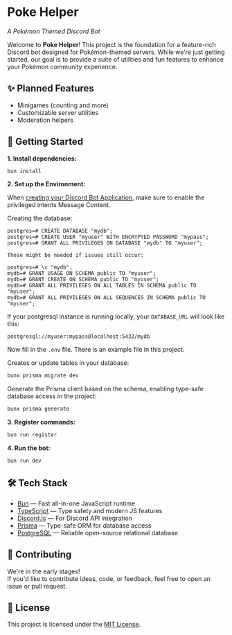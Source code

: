 # Poke Helper

_A Pokémon Themed Discord Bot_

Welcome to **Poke Helper**! This project is the foundation for a feature-rich Discord bot designed for Pokémon-themed servers. While we're just getting started, our goal is to provide a suite of utilities and fun features to enhance your Pokémon community experience.

## ✨ Planned Features

- Minigames (counting and more)
- Customizable server utilities
- Moderation helpers

## 🚀 Getting Started

**1. Install dependencies:**

```bash
bun install
```

**2. Set up the Environment:**

When [creating your Discord Bot Application](https://discord.com/developers/applications), make sure to enable the privileged intents Message Content.

Creating the database:

```
postgres=# CREATE DATABASE "mydb";
postgres=# CREATE USER "myuser" WITH ENCRYPTED PASSWORD "mypass";
postgres=# GRANT ALL PRIVILEGES ON DATABASE "mydb" TO "myuser";

These might be needed if issues still occur:

postgres=# \c "mydb";
mydb=# GRANT USAGE ON SCHEMA public TO "myuser";
mydb=# GRANT CREATE ON SCHEMA public TO "myuser";
mydb=# GRANT ALL PRIVILEGES ON ALL TABLES IN SCHEMA public TO "myuser";
mydb=# GRANT ALL PRIVILEGES ON ALL SEQUENCES IN SCHEMA public TO "myuser";
```

If your postgresql instance is running locally, your `DATABASE_URL` will look like this:

```
postgresql://myuser:mypass@localhost:5432/mydb
```

Now fill in the `.env` file. There is an example file in this project.

Creates or update tables in your database:

```bash
bunx prisma migrate dev
```

Generate the Prisma client based on the schema, enabling type-safe database access in the project:

```bash
bunx prisma generate
```

**3. Register commands:**

```bash
bun run register
```

**4. Run the bot:**

```bash
bun run dev
```

## 🛠️ Tech Stack

- [Bun](https://bun.sh) — Fast all-in-one JavaScript runtime
- [TypeScript](https://www.typescriptlang.org/) — Type safety and modern JS features
- [Discord.js](https://discord.js.org/) — For Discord API integration
- [Prisma](https://www.prisma.io/) — Type-safe ORM for database access
- [PostgreSQL](https://www.postgresql.org/) — Reliable open-source relational database

## 🤝 Contributing

We're in the early stages!  
If you'd like to contribute ideas, code, or feedback, feel free to open an issue or pull request.

## 📄 License

This project is licensed under the [MIT License](LICENSE).
